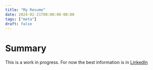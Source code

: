 ```yaml
---
title: "My Resume"
date: 2024-02-21T00:00:00-00:00
tags: ["meta"]
draft: false
---
```


# Summary

This is a work in progress. For now the best information is in [LinkedIn](https://www.linkedin.com/in/jpmeagher/)
<!-- 
# Work Experience

## Instacart - 2018-2024

*Senior Software Engineer in Storage Infrastructure, Site Reliability Engineering, Ads Measurements, and Search Infrastructure. San Francisco, CA and Remote from Dallas, TX*



blah

## Something else

blah

# Education -->